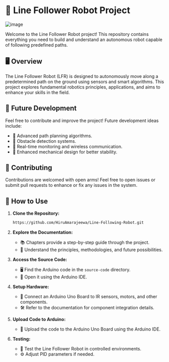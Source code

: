 # 🤖 Line Follower Robot Project

![image](https://github.com/HiruAmarajeewa/Line-Following-Robot/assets/142741031/5d8fd032-e35f-4799-aee6-ee967454f06c)

Welcome to the Line Follower Robot project! This repository contains everything you need to build and understand an autonomous robot capable of following predefined paths.

## 🖥 Overview
The Line Follower Robot (LFR) is designed to autonomously move along a predetermined path on the ground using sensors and smart algorithms. This project explores fundamental robotics principles, applications, and aims to enhance your skills in the field.

## 🌟 Future Development
Feel free to contribute and improve the project! Future development ideas include:
- 🔄 Advanced path planning algorithms.
- 🚧 Obstacle detection systems.
- 📡 Real-time monitoring and wireless communication.
- 🎨 Enhanced mechanical design for better stability.

## 🤝 Contributing
Contributions are welcomed with open arms! Feel free to open issues or submit pull requests to enhance or fix any issues in the system.

## 🚀 How to Use
1. **Clone the Repository:**
   ```bash
   https://github.com/HiruAmarajeewa/Line-Following-Robot.git
   ```

2. **Explore the Documentation:**
   - 📚 Chapters provide a step-by-step guide through the project.
   - 🧠 Understand the principles, methodologies, and future possibilities.

3. **Access the Source Code:**
   - 🖥 Find the Arduino code in the `source-code` directory.
   - 🚀 Open it using the Arduino IDE.

4. **Setup Hardware:**
   - 🔌 Connect an Arduino Uno Board to IR sensors, motors, and other components.
   - 🛠 Refer to the documentation for component integration details.

5. **Upload Code to Arduino:**
   - 🚀 Upload the code to the Arduino Uno Board using the Arduino IDE.

6. **Testing:**
   - 🧪 Test the Line Follower Robot in controlled environments.
   - ⚙️ Adjust PID parameters if needed.


